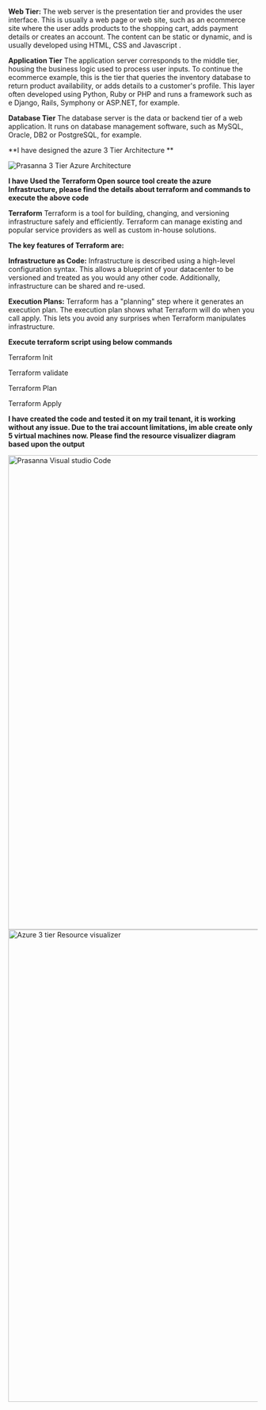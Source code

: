**Web Tier:**
The web server is the presentation tier and provides the user interface. This is usually a web page or web site, such as an ecommerce site where the user adds products to the shopping cart, adds payment details or creates an account. The content can be static or dynamic, and is usually developed using HTML, CSS and Javascript .

**Application Tier**
The application server corresponds to the middle tier, housing the business logic used to process user inputs. To continue the ecommerce example, this is the tier that queries the inventory database to return product availability, or adds details to a customer's profile. This layer often developed using Python, Ruby or PHP and runs a framework such as e Django, Rails, Symphony or ASP.NET, for example.

**Database Tier**
The database server is the data or backend tier of a web application. It runs on database management software, such as MySQL, Oracle, DB2 or PostgreSQL, for example.

**I have designed the azure 3 Tier Architecture **

![Prasanna 3 Tier Azure Architecture ](https://user-images.githubusercontent.com/55081476/130340740-d0a67795-dca6-498c-8bc0-51b7f5a8297a.png)


**I have Used the Terraform Open source tool create the azure Infrastructure, please find the details about terraform and commands to execute the above code**


**Terraform**
Terraform is a tool for building, changing, and versioning infrastructure safely and efficiently. Terraform can manage existing and popular service providers as well as custom in-house solutions.

**The key features of Terraform are:**

**Infrastructure as Code:** Infrastructure is described using a high-level configuration syntax. This allows a blueprint of your datacenter to be versioned and treated as you would any other code. Additionally, infrastructure can be shared and re-used.

**Execution Plans:** Terraform has a "planning" step where it generates an execution plan. The execution plan shows what Terraform will do when you call apply. This lets you avoid any surprises when Terraform manipulates infrastructure.

**Execute terraform script using below commands**


Terraform Init

Terraform validate

Terraform Plan 

Terraform Apply 


**I have created the code and tested it on my trail tenant, it is working without any issue. Due to the trai account limitations, im able create only 5 virtual machines now. Please find the resource visualizer diagram based upon the output**


<img width="957" alt="Prasanna Visual studio Code" src="https://user-images.githubusercontent.com/55081476/130367803-a391c771-451d-4d08-93ff-750393c14193.PNG">





<img width="953" alt="Azure 3 tier Resource visualizer" src="https://user-images.githubusercontent.com/55081476/130367340-efda5d50-f9af-4e1d-bb78-5dc31e23e438.PNG">

